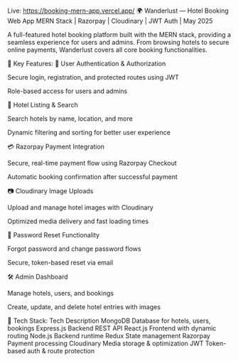 Live: https://booking-mern-app.vercel.app/
🌍 Wanderlust — Hotel Booking Web App
MERN Stack | Razorpay | Cloudinary | JWT Auth | May 2025

A full-featured hotel booking platform built with the MERN stack, providing a seamless experience for users and admins. From browsing hotels to secure online payments, Wanderlust covers all core booking functionalities.

🚀 Key Features:
🔐 User Authentication & Authorization

Secure login, registration, and protected routes using JWT

Role-based access for users and admins

🏨 Hotel Listing & Search

Search hotels by name, location, and more

Dynamic filtering and sorting for better user experience

💳 Razorpay Payment Integration

Secure, real-time payment flow using Razorpay Checkout

Automatic booking confirmation after successful payment

📷 Cloudinary Image Uploads

Upload and manage hotel images with Cloudinary

Optimized media delivery and fast loading times

🔁 Password Reset Functionality

Forgot password and change password flows

Secure, token-based reset via email

🛠️ Admin Dashboard

Manage hotels, users, and bookings

Create, update, and delete hotel entries with images

🧰 Tech Stack:
Tech	Description
MongoDB	Database for hotels, users, bookings
Express.js	Backend REST API
React.js	Frontend with dynamic routing
Node.js	Backend runtime
Redux	State management
Razorpay	Payment processing
Cloudinary	Media storage & optimization
JWT	Token-based auth & route protection
